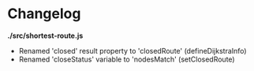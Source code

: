 # Changelog

**./src/shortest-route.js**
* Renamed 'closed' result property to 'closedRoute' (defineDijkstraInfo)
* Renamed 'closeStatus' variable to 'nodesMatch' (setClosedRoute)